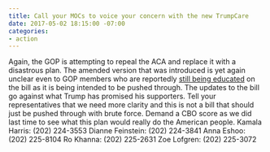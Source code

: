 ```yaml
---
title: Call your MOCs to voice your concern with the new TrumpCare
date: 2017-05-02 18:15:00 -07:00
categories:
- action
---
```


Again, the GOP is attempting to repeal the ACA and replace it with a disastrous plan. The amended version that was introduced is yet again unclear even to GOP members who are reportedly [still being educated](https://www.washingtonpost.com/national/health-science/house-republicans-scramble-for-votes-on-new-health-care-proposal/2017/04/27/3cde975a-2b70-11e7-be51-b3fc6ff7faee_story.html?utm_term=.1bb5b14587ab) on the bill as it is being intended to be pushed through. The updates to the bill go against what Trump has promised his supporters. Tell your representatives that we need more clarity and this is not a bill that should just be pushed through with brute force. Demand a CBO score as we did last time to see what this plan would really do the American people. 
Kamala Harris: (202) 224-3553
Dianne Feinstein: (202) 224-3841
Anna Eshoo: (202) 225-8104
Ro Khanna: (202) 225-2631
Zoe Lofgren: (202) 225-3072
